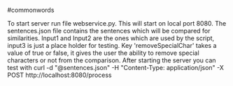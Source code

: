 #commonwords

To start server run file webservice.py. This will start on local port 8080. The sentences.json file contains
the sentences which will be compared for similarities. Input1 and Input2 are the ones which are used by the script, input3 is just a place holder for testing. Key 'removeSpecialChar' takes a value of true or false, it gives the user the ability to remove special characters or not from the comparison. After starting the server you can test with curl -d "@sentences.json" -H "Content-Type: application/json" -X POST http://localhost:8080/process